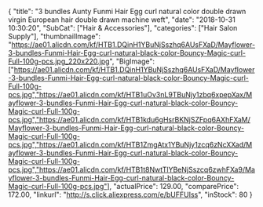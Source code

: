 {
	"title": "3 bundles Aunty Funmi Hair Egg curl natural color double drawn virgin European hair double drawn machine weft",
	"date": "2018-10-31 10:30:20",
	"SubCat": ["Hair & Accessories"],
	"categories": ["Hair Salon Supply"],
	"thumbnailImage": "https://ae01.alicdn.com/kf/HTB1.DQinH1YBuNjSszhq6AUsFXaD/Mayflower-3-bundles-Funmi-Hair-Egg-curl-natural-black-color-Bouncy-Magic-curl-Full-100g-pcs.jpg_220x220.jpg",
	"BigImage": ["https://ae01.alicdn.com/kf/HTB1.DQinH1YBuNjSszhq6AUsFXaD/Mayflower-3-bundles-Funmi-Hair-Egg-curl-natural-black-color-Bouncy-Magic-curl-Full-100g-pcs.jpg","https://ae01.alicdn.com/kf/HTB1uOv3nL9TBuNjy1zbq6xpepXax/Mayflower-3-bundles-Funmi-Hair-Egg-curl-natural-black-color-Bouncy-Magic-curl-Full-100g-pcs.jpg","https://ae01.alicdn.com/kf/HTB1kdu6gHsrBKNjSZFpq6AXhFXaM/Mayflower-3-bundles-Funmi-Hair-Egg-curl-natural-black-color-Bouncy-Magic-curl-Full-100g-pcs.jpg","https://ae01.alicdn.com/kf/HTB1ZmgAtx1YBuNjy1zcq6zNcXXad/Mayflower-3-bundles-Funmi-Hair-Egg-curl-natural-black-color-Bouncy-Magic-curl-Full-100g-pcs.jpg","https://ae01.alicdn.com/kf/HTB1t8NwtTlYBeNjSszcq6zwhFXa9/Mayflower-3-bundles-Funmi-Hair-Egg-curl-natural-black-color-Bouncy-Magic-curl-Full-100g-pcs.jpg"],
	"actualPrice": 129.00,
	"comparePrice": 172.00,
	"linkurl": "http://s.click.aliexpress.com/e/bUFFUIss",
	"inStock": 80
}
